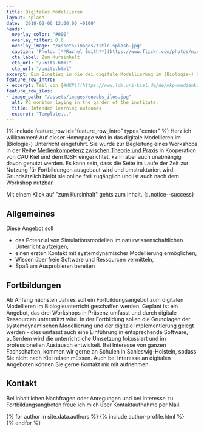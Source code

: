 ```yaml
---
title: Digitales Modellieren
layout: splash
date: '2018-02-06 13:00:00 +0100'
header:
  overlay_color: "#000"
  overlay_filter: 0.6
  overlay_image: "/assets/images/title-splash.jpg"
  caption: 'Photo: [**Rachel Smith**](https://www.flickr.com/photos/ninmah/)'
  cta_label: Zum Kursinhalt
  cta_url: "/units.html"
  cta_url: "/units.html"
excerpt: Ein Einstieg in die dei digitale Modellierung im (Biologie-) Unterricht.
feature_row_intro:
- excerpt: Teil von [#MKP]((https://www.ldm.uni-kiel.de/de/mkp-medienkompetenz-in-der-praxis)){:target="_blank"} 
feature_row_ilos:
- image_path: "/assets/images/envobs_ilos.jpg"
  alt: PC monitor laying in the garden of the institute.
  title: Intended learning outcomes
  excerpt: "Template..."
---
```


{% include feature_row id="feature_row_intro" type="center" %}
Herzlich willkommen! Auf dieser Homepage wird in das digitale Modellieren im (Biologie-) Unterricht eingeführt. Sie wurde zur Begleitung eines Workshops in der Reihe [Medienkompetenz zwischen Theorie und Praxis](https://www.ldm.uni-kiel.de/de/mkp-medienkompetenz-in-der-praxis) in Kooperation von CAU Kiel und dem IQSH eingerichtet, kann aber auch unabhängig davon genutzt werden. Es kann sein, dass die Seite im Laufe der Zeit zur Nutzung für Fortbildungen ausgebaut wird und umstrukturiert wird. Grundsätzlich bleibt sie online frei zugänglich und ist auch nach dem Workshop nutzbar.

Mit einem Klick auf "zum Kursinhalt" gehts zum Inhalt. 
{: .notice--success}

## Allgemeines 
Diese Angebot soll
* das Potenzial von Simulationsmodellen im naturwissenschaftlichen Unterricht aufzeigen,
* einen ersten Kontakt mit systemdynamischer Modellierung ermöglichen,
* Wissen über freie Software und Ressourcen vermitteln,
* Spaß am Ausprobieren bereiten 

## Fortbildungen 
Ab Anfang nächsten Jahres soll ein Fortbildungsangebot zum digitalen Modellieren im Biologieunterricht geschaffen werden. Geplant ist ein Angebot, das drei Workshops in Präsenz umfasst und durch digitale Ressourcen unterstützt wird. In der Fortbildung sollen die Grundlagen der systemdynamischen Modellierung und der digitale Implementierung gelegt werden - dies umfasst auch eine Einführung in entsprechende Software, außerdem wird die unterrichtliche Umsetzung fokussiert und im professionellen Austausch entwickelt. Bei Interesse von ganzen Fachschaften, kommen wir gerne an Schulen in Schleswig-Holstein, sodass Sie nicht nach Kiel reisen müssen. Auch bei Interesse an digitalen Angeboten können Sie gerne Kontakt mir mit aufnehmen.

## Kontakt
Bei inhaltlichen Nachfragen oder Anregungen und bei Interesse zu Fortbildungsangboten freue ich mich über Kontaktaufnahme per Mail.
 

{% for author in site.data.authors %} 
  {% include author-profile.html %}
 <br /> 
{% endfor %}
